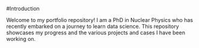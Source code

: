 #Introduction

Welcome to my portfolio repository! I am a PhD in Nuclear Physics who has recently embarked on a journey to learn data science. This repository showcases my progress and the various projects and cases I have been working on.
